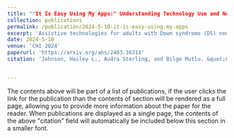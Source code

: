 ```yaml
---
title: ""It Is Easy Using My Apps:" Understanding Technology Use and Needs of Adults with Down Syndrome"
collection: publications
permalink: /publication/2024-5-10-it-is-easy-using-my-apps
excerpt: 'Assistive technologies for adults with Down syndrome (DS) need designs tailored to their specific technology requirements. While prior research has explored technology design for individuals with intellectual disabilities, little is understood about the needs and expectations of adults with DS. Assistive technologies should leverage the abilities and interests of the population, while incorporating age- and context-considerate content. In this work, we interviewed six adults with DS, seven parents of adults with DS, and three experts in speech-language pathology, special education, and occupational therapy to determine how technology could support adults with DS. In our thematic analysis, four main themes emerged, including (1) community vs. home social involvement; (2) misalignment of skill expectations between adults with DS and parents; (3) family limitations in technology support; and (4) considerations for technology development. Our findings extend prior literature by including the voices of adults with DS in how and when they use technology.'
date: 2024-5-10
venue: 'CHI 2024'
paperurl: 'https://arxiv.org/abs/2403.16311'
citation: 'Johnson, Hailey L., Audra Sterling, and Bilge Mutlu. &quot;&quot;It Is Easy Using My Apps:&quot; Understanding Technology Use and Needs of Adults with Down Syndrome.&quot; arXiv preprint arXiv:2403.16311 (2024).'


---
```


The contents above will be part of a list of publications, if the user clicks the link for the publication than the contents of section will be rendered as a full page, allowing you to provide more information about the paper for the reader. When publications are displayed as a single page, the contents of the above "citation" field will automatically be included below this section in a smaller font.
